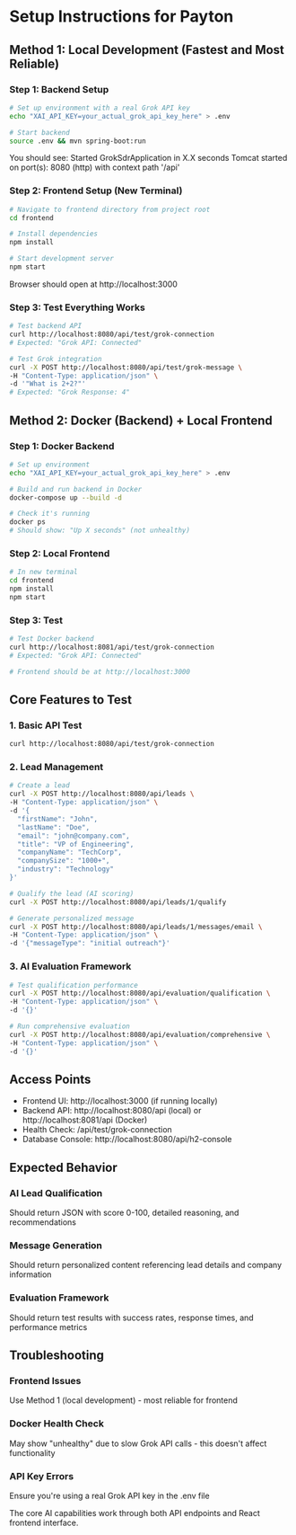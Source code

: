 # Setup Instructions for Payton

## Method 1: Local Development (Fastest and Most Reliable)

### Step 1: Backend Setup
```bash
# Set up environment with a real Grok API key
echo "XAI_API_KEY=your_actual_grok_api_key_here" > .env

# Start backend
source .env && mvn spring-boot:run
```

You should see:
Started GrokSdrApplication in X.X seconds
Tomcat started on port(s): 8080 (http) with context path '/api'

### Step 2: Frontend Setup (New Terminal)
```bash
# Navigate to frontend directory from project root
cd frontend

# Install dependencies
npm install

# Start development server
npm start
```

Browser should open at http://localhost:3000

### Step 3: Test Everything Works
```bash
# Test backend API
curl http://localhost:8080/api/test/grok-connection
# Expected: "Grok API: Connected"

# Test Grok integration
curl -X POST http://localhost:8080/api/test/grok-message \
-H "Content-Type: application/json" \
-d '"What is 2+2?"'
# Expected: "Grok Response: 4"
```

## Method 2: Docker (Backend) + Local Frontend

### Step 1: Docker Backend
```bash
# Set up environment
echo "XAI_API_KEY=your_actual_grok_api_key_here" > .env

# Build and run backend in Docker
docker-compose up --build -d

# Check it's running
docker ps
# Should show: "Up X seconds" (not unhealthy)
```

### Step 2: Local Frontend
```bash
# In new terminal
cd frontend
npm install
npm start
```

### Step 3: Test
```bash
# Test Docker backend
curl http://localhost:8081/api/test/grok-connection
# Expected: "Grok API: Connected"

# Frontend should be at http://localhost:3000
```

## Core Features to Test

### 1. Basic API Test
```bash
curl http://localhost:8080/api/test/grok-connection
```

### 2. Lead Management
```bash
# Create a lead
curl -X POST http://localhost:8080/api/leads \
-H "Content-Type: application/json" \
-d '{
  "firstName": "John",
  "lastName": "Doe",
  "email": "john@company.com",
  "title": "VP of Engineering",
  "companyName": "TechCorp",
  "companySize": "1000+",
  "industry": "Technology"
}'

# Qualify the lead (AI scoring)
curl -X POST http://localhost:8080/api/leads/1/qualify

# Generate personalized message
curl -X POST http://localhost:8080/api/leads/1/messages/email \
-H "Content-Type: application/json" \
-d '{"messageType": "initial outreach"}'
```

### 3. AI Evaluation Framework
```bash
# Test qualification performance
curl -X POST http://localhost:8080/api/evaluation/qualification \
-H "Content-Type: application/json" \
-d '{}'

# Run comprehensive evaluation
curl -X POST http://localhost:8080/api/evaluation/comprehensive \
-H "Content-Type: application/json" \
-d '{}'
```

## Access Points

- Frontend UI: http://localhost:3000 (if running locally)
- Backend API: http://localhost:8080/api (local) or http://localhost:8081/api (Docker)
- Health Check: /api/test/grok-connection
- Database Console: http://localhost:8080/api/h2-console

## Expected Behavior

### AI Lead Qualification
Should return JSON with score 0-100, detailed reasoning, and recommendations

### Message Generation  
Should return personalized content referencing lead details and company information

### Evaluation Framework
Should return test results with success rates, response times, and performance metrics

## Troubleshooting

### Frontend Issues
Use Method 1 (local development) - most reliable for frontend

### Docker Health Check
May show "unhealthy" due to slow Grok API calls - this doesn't affect functionality

### API Key Errors
Ensure you're using a real Grok API key in the .env file

The core AI capabilities work through both API endpoints and React frontend interface.

